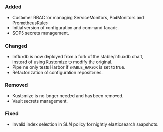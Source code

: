 ### Added

- Customer RBAC for managing ServiceMonitors, PodMonitors and PrometheusRules
- Initial version of configuration and command facade.
- SOPS secrets management.

### Changed

- Influxdb is now deployed from a fork of the stable/influxdb chart, instead of using Kustomize to modify the original.
- Pipeline only tests Harbor if `ENABLE_HARBOR` is set to true.
- Refactorization of configuration repositories.

### Removed

- Kustomize is no longer needed and has been removed.
- Vault secrets management.

### Fixed

- Invalid index selection in SLM policy for nightly elasticsearch snapshots.
